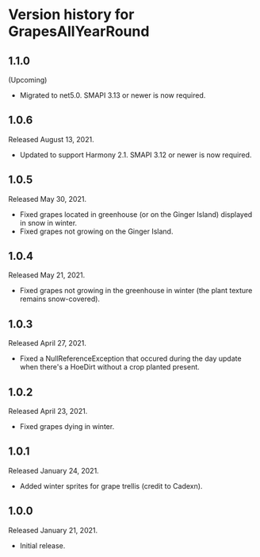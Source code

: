 # Version history for GrapesAllYearRound

## 1.1.0
(Upcoming)
- Migrated to net5.0. SMAPI 3.13 or newer is now required.

## 1.0.6
Released August 13, 2021.
- Updated to support Harmony 2.1. SMAPI 3.12 or newer is now required.

## 1.0.5
Released May 30, 2021.
- Fixed grapes located in greenhouse (or on the Ginger Island) displayed in snow in winter.
- Fixed grapes not growing on the Ginger Island.

## 1.0.4
Released May 21, 2021.
- Fixed grapes not growing in the greenhouse in winter (the plant texture remains snow-covered).

## 1.0.3
Released April 27, 2021.
- Fixed a NullReferenceException that occured during the day update when there's a HoeDirt without a crop planted present.

## 1.0.2
Released April 23, 2021.
- Fixed grapes dying in winter.

## 1.0.1
Released January 24, 2021.
- Added winter sprites for grape trellis (credit to Cadexn).

## 1.0.0
Released January 21, 2021.
- Initial release.
